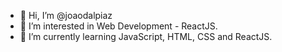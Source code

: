- 👋 Hi, I’m @joaodalpiaz
- 👀 I’m interested in Web Development - ReactJS.
- 🌱 I’m currently learning JavaScript, HTML, CSS and ReactJS.

<!---
joaodalpiaz/joaodalpiaz is a ✨ special ✨ repository because its `README.md` (this file) appears on your GitHub profile.
You can click the Preview link to take a look at your changes.
--->
